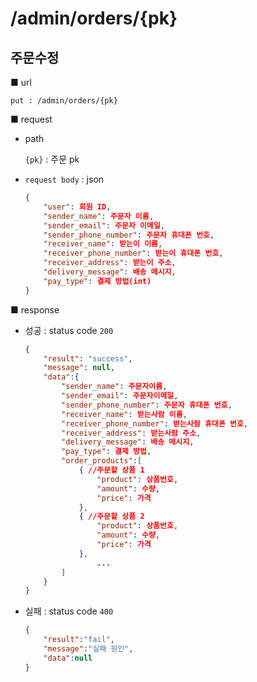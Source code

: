 # /admin/orders/{pk}

## 주문수정

■ url

 `put : /admin/orders/{pk}`

■ request

- path

  `{pk}` : 주문 pk
  
- `request body` : json

  ```json
  {
      "user": 회원 ID,
      "sender_name": 주문자 이름,
      "sender_email": 주문자 이메일,
      "sender_phone_number": 주문자 휴대폰 번호,
      "receiver_name": 받는이 이름,
      "receiver_phone_number": 받는이 휴대폰 번호,
      "receiver_address": 받는이 주소,
      "delivery_message": 배송 메시지,
      "pay_type": 결제 방법(int)
  }
  ```
  
  

■ response

- 성공 : status code `200`

  ```json
  {
      "result": "success", 
      "message": null, 
      "data":{
          "sender_name": 주문자이름,
          "sender_email": 주문자이메일,
          "sender_phone_number": 주문자 휴대폰 번호,
          "receiver_name": 받는사람 이름,
          "receiver_phone_number": 받는사람 휴대폰 번호,
          "receiver_address": 받는사람 주소,
          "delivery_message": 배송 메시지,
          "pay_type": 결제 방법,
          "order_products":[
              {	//주문할 상품 1
                  "product": 상품번호,
                  "amount": 수량,
                  "price": 가격
              },
              {	//주문할 상품 2
                  "product": 상품번호,
                  "amount": 수량,
                  "price": 가격
              },
                  ...
          ]
      }
  }
  ```
  
- 실패 : status code `400`

  ```json
  {
      "result":"fail",
      "message":"실패 원인",
      "data":null
  }
  ```

